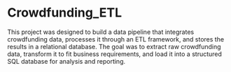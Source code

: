 # Crowdfunding_ETL
This project was designed to build a data pipeline that integrates crowdfunding data, processes it through an ETL framework, and stores the results in a relational database. The goal was to extract raw crowdfunding data, transform it to fit business requirements, and load it into a structured SQL database for analysis and reporting.

